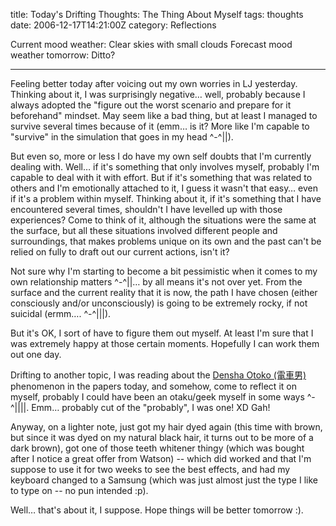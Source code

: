 title: Today's Drifting Thoughts: The Thing About Myself
tags: thoughts
date: 2006-12-17T14:21:00Z
category: Reflections

Current mood weather: Clear skies with small clouds
Forecast mood weather tomorrow: Ditto?

---

Feeling better today after voicing out my own worries in LJ yesterday. Thinking about it, I was surprisingly negative… well, probably because I always adopted the "figure out the worst scenario and prepare for it beforehand" mindset. May seem like a bad thing, but at least I managed to survive several times because of it (emm… is it? More like I'm capable to "survive" in the simulation that goes in my head ^-^||).

But even so, more or less I do have my own self doubts that I'm currently dealing with. Well… if it's something that only involves myself, probably I'm capable to deal with it with effort. But if it's something that was related to others and I'm emotionally attached to it, I guess it wasn't that easy… even if it's a problem within myself. Thinking about it, if it's something that I have encountered several times, shouldn't I have levelled up with those experiences? Come to think of it, although the situations were the same at the surface, but all these situations involved different people and surroundings, that makes problems unique on its own and the past can't be relied on fully to draft out our current actions, isn't it?

Not sure why I'm starting to become a bit pessimistic when it comes to my own relationship matters ^-^||… by all means it's not over yet. From the surface and the current reality that it is now, the path I have chosen (either consciously and/or unconsciously) is going to be extremely rocky, if not suicidal (ermm…. ^-^|||).

But it's OK, I sort of have to figure them out myself. At least I'm sure that I was extremely happy at those certain moments. Hopefully I can work them out one day.

Drifting to another topic, I was reading about the [Densha Otoko (電車男)](http://en.wikipedia.org/wiki/Densha_otoko) phenomenon in the papers today, and somehow, come to reflect it on myself, probably I could have been an otaku/geek myself in some ways ^-^||||. Emm… probably cut of the "probably", I was one! XD Gah!

Anyway, on a lighter note, just got my hair dyed again (this time with brown, but since it was dyed on my natural black hair, it turns out to be more of a dark brown), got one of those teeth whitener thingy (which was bought after I notice a great offer from Watson) -- which did worked and that I'm suppose to use it for two weeks to see the best effects, and had my keyboard changed to a Samsung (which was just almost just the type I like to type on -- no pun intended :p).

Well… that's about it, I suppose. Hope things will be better tomorrow :).

